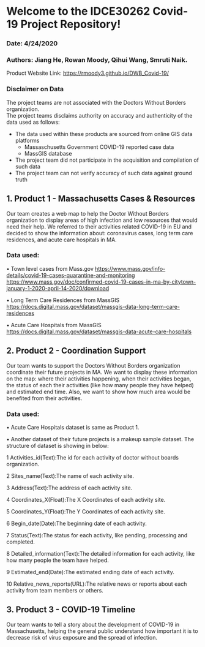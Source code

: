 # Welcome to the IDCE30262 Covid-19 Project Repository!
### Date: 4/24/2020
### Authors: Jiang He, Rowan Moody, Qihui Wang, Smruti Naik.



Product Website Link: 
  https://rmoody3.github.io/DWB_Covid-19/
  
### Disclaimer on Data
The project teams are not associated with the Doctors Without Borders organization.  
The project teams disclaims authority on accuracy and authenticity of the data used as follows:

* The data used within these products are sourced from online GIS data platforms
    * Massaschusetts Government COVID-19 reported case data
    * MassGIS database 
* The project team did not participate in the acquisition and compilation of such data
* The project team can not verify accuracy of such data against ground truth

## 1.	Product 1 - Massachusetts Cases & Resources
Our team creates a web map to help the Doctor Without Borders organization to display areas of high infection and low resources that would need their help. We referred to their activities related COVID-19 in EU and decided to show the information about: coronavirus cases, long term care residences, and acute care hospitals in MA.

### Data used:
•	Town level cases from Mass.gov
https://www.mass.gov/info-details/covid-19-cases-quarantine-and-monitoring
https://www.mass.gov/doc/confirmed-covid-19-cases-in-ma-by-citytown-january-1-2020-april-14-2020/download

•	Long Term Care Residences from MassGIS
https://docs.digital.mass.gov/dataset/massgis-data-long-term-care-residences

•	Acute Care Hospitals from MassGIS
https://docs.digital.mass.gov/dataset/massgis-data-acute-care-hospitals


## 2.	Product 2 - Coordination Support
Our team wants to support the Doctors Without Borders organization coordinate their future projects in MA. We want to display these information on the map: where their activities happening, when their activities began, the status of each their activities (like how many people they have helped) and estimated end time. Also, we want to show how much area would be benefited from their activities.

### Data used: 
•	Acute Care Hospitals dataset is same as Product 1.

•	Another dataset of their future projects is a makeup sample dataset. The structure of dataset is showing in below:

 1	Activities_id(Text):The id for each activity of doctor without boards organization.
 
 2	Sites_name(Text):The name of each activity site.
 
 3	Address(Text):The address of each activity site.
 
 4	Coordinates_X(Float):The X Coordinates of each activity site.
 
 5	Coordinates_Y(Float):The Y Coordinates of each activity site.
 
 6	Begin_date(Date):The beginning date of each activity.
 
 7	Status(Text):The status for each activity, like pending, processing and completed.
 
 8	Detailed_information(Text):The detailed information for each activity, like how many people the team have helped.
 
 9	Estimated_end(Date):The estimated ending date of each activity.
 
 10	Relative_news_reports(URL):The relative news or reports about each activity from team members or others.


## 3.	Product 3 - COVID-19 Timeline
Our team wants to tell a story about the development of COVID-19 in Massachusetts, helping the general public understand how important it is to decrease risk of virus exposure and the spread of infection.  
